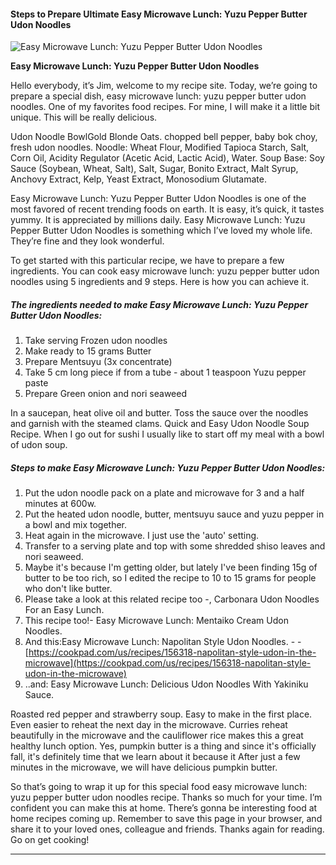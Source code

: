             

#### Steps to Prepare Ultimate Easy Microwave Lunch: Yuzu Pepper Butter Udon Noodles

![Easy Microwave Lunch: Yuzu Pepper Butter Udon Noodles](https://img-global.cpcdn.com/recipes/6681598205362176/751x532cq70/easy-microwave-lunch-yuzu-pepper-butter-udon-noodles-recipe-main-photo.jpg)

**Easy Microwave Lunch: Yuzu Pepper Butter Udon Noodles**

Hello everybody, it’s Jim, welcome to my recipe site. Today, we’re going to prepare a special dish, easy microwave lunch: yuzu pepper butter udon noodles. One of my favorites food recipes. For mine, I will make it a little bit unique. This will be really delicious.

Udon Noodle BowlGold Blonde Oats. chopped bell pepper, baby bok choy, fresh udon noodles. Noodle: Wheat Flour, Modified Tapioca Starch, Salt, Corn Oil, Acidity Regulator (Acetic Acid, Lactic Acid), Water. Soup Base: Soy Sauce (Soybean, Wheat, Salt), Salt, Sugar, Bonito Extract, Malt Syrup, Anchovy Extract, Kelp, Yeast Extract, Monosodium Glutamate.

Easy Microwave Lunch: Yuzu Pepper Butter Udon Noodles is one of the most favored of recent trending foods on earth. It is easy, it’s quick, it tastes yummy. It is appreciated by millions daily. Easy Microwave Lunch: Yuzu Pepper Butter Udon Noodles is something which I’ve loved my whole life. They’re fine and they look wonderful.

To get started with this particular recipe, we have to prepare a few ingredients. You can cook easy microwave lunch: yuzu pepper butter udon noodles using 5 ingredients and 9 steps. Here is how you can achieve it.

##### The ingredients needed to make Easy Microwave Lunch: Yuzu Pepper Butter Udon Noodles:

1.  Take serving Frozen udon noodles
2.  Make ready to 15 grams Butter
3.  Prepare Mentsuyu (3x concentrate)
4.  Take 5 cm long piece if from a tube - about 1 teaspoon Yuzu pepper paste
5.  Prepare Green onion and nori seaweed

In a saucepan, heat olive oil and butter. Toss the sauce over the noodles and garnish with the steamed clams. Quick and Easy Udon Noodle Soup Recipe. When I go out for sushi I usually like to start off my meal with a bowl of udon soup.

##### Steps to make Easy Microwave Lunch: Yuzu Pepper Butter Udon Noodles:

1.  Put the udon noodle pack on a plate and microwave for 3 and a half minutes at 600w.
2.  Put the heated udon noodle, butter, mentsuyu sauce and yuzu pepper in a bowl and mix together.
3.  Heat again in the microwave. I just use the 'auto' setting.
4.  Transfer to a serving plate and top with some shredded shiso leaves and nori seaweed.
5.  Maybe it's because I'm getting older, but lately I've been finding 15g of butter to be too rich, so I edited the recipe to 10 to 15 grams for people who don't like butter.
6.  Please take a look at this related recipe too -, Carbonara Udon Noodles For an Easy Lunch.
7.  This recipe too!- Easy Microwave Lunch: Mentaiko Cream Udon Noodles.
8.  And this:Easy Microwave Lunch: Napolitan Style Udon Noodles. - - [https://cookpad.com/us/recipes/156318-napolitan-style-udon-in-the-microwave](https://cookpad.com/us/recipes/156318-napolitan-style-udon-in-the-microwave)
9.  ..and: Easy Microwave Lunch: Delicious Udon Noodles With Yakiniku Sauce.

Roasted red pepper and strawberry soup. Easy to make in the first place. Even easier to reheat the next day in the microwave. Curries reheat beautifully in the microwave and the cauliflower rice makes this a great healthy lunch option. Yes, pumpkin butter is a thing and since it's officially fall, it's definitely time that we learn about it because it After just a few minutes in the microwave, we will have delicious pumpkin butter.

So that’s going to wrap it up for this special food easy microwave lunch: yuzu pepper butter udon noodles recipe. Thanks so much for your time. I’m confident you can make this at home. There’s gonna be interesting food at home recipes coming up. Remember to save this page in your browser, and share it to your loved ones, colleague and friends. Thanks again for reading. Go on get cooking!

* * *